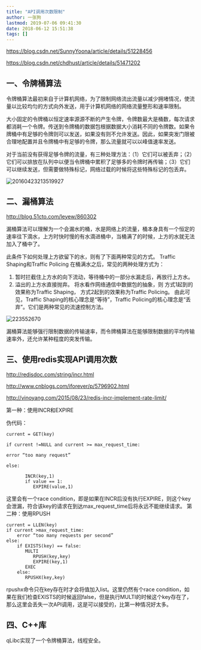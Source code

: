 ```yaml
---
title: "API调用次数限制"
author: 一张狗
lastmod: 2019-07-06 09:41:30
date: 2018-06-12 15:51:38
tags: []
---
```



https://blog.csdn.net/SunnyYoona/article/details/51228456

https://blog.csdn.net/chdhust/article/details/51471202


## 一、令牌桶算法

令牌桶算法最初来自于计算机网络，为了限制网络流出流量以减少拥堵情况，使流量以比较均匀的方式向外发送，用于计算机网络的网络流量整形和速率限制。

大小固定的令牌桶以恒定速率源源不断的产生令牌，令牌数最大是桶数，每次请求都消耗一个令牌。传送到令牌桶的数据包根据数据大小消耗不同的令牌数。如果令牌桶中有足够的令牌则可以发送，如果没有则不允许发送。因此，如果突发门限被合理地配置并且令牌桶中有足够的令牌，那么流量就可以以峰值速率发送。

对于当前没有获得足够令牌的流量，有三种处理方法：（1）它们可以被丢弃；（2）它们可以排放在队列中以便当令牌桶中累积了足够多的令牌时再传输；（3）它们可以继续发送，但需要做特殊标记，网络过载的时候将这些特殊标记的包丢弃。

![20160423213519927](/imgs/2019/07/20160423213519927.png)


## 二、漏桶算法

http://blog.51cto.com/leyew/860302

漏桶算法可以理解为一个会漏水的桶，水是网络上的流量，桶本身具有一个恒定的速率往下滴水，上方时快时慢的有水滴进桶中，当桶满了的时候，上方的水就无法加入了桶中了。

此条件下如何处理上方欲留下的水，则有了下面两种常见的方式。
Traffic Shaping和Traffic Policing
在桶满水之后，常见的两种处理方式为：
1. 暂时拦截住上方水的向下流动，等待桶中的一部分水漏走后，再放行上方水。
2. 溢出的上方水直接抛弃。
将水看作网络通信中数据包的抽象，则
方式1起到的效果称为Traffic Shaping，
方式2起到的效果称为Traffic Policing。
由此可见，Traffic Shaping的核心理念是“等待”，Traffic Policing的核心理念是“丢弃”。它们是两种常见的流速控制方法。

![223552670](/imgs/2019/07/223552670.jpg)

漏桶算法能够强行限制数据的传输速率，而令牌桶算法在能够限制数据的平均传输速率外，还允许某种程度的突发传输。


## 三、使用redis实现API调用次数

http://redisdoc.com/string/incr.html

http://www.cnblogs.com/iforever/p/5796902.html

http://vinoyang.com/2015/08/23/redis-incr-implement-rate-limit/

第一种：使用INCR和EXPIRE

伪代码：

```
current = GET(key)

if current !=NULL and current >= max_request_time:

error “too many request”

else:

       INCR(key,1)
       if value == 1:
          EXPIRE(value,1)
```

这里会有一个race condition，即是如果在INCR后没有执行EXPIRE，则这个key会泄漏，符合该key的请求在到达max_request_time后将永远不能继续请求。
第二种：使用RPUSH
```
current = LLEN(key)
if current >max_request_time:
    error “too many requests per second”
else:
    if EXISTS(key) == false:
       MULTI
          RPUSH(key,key)
          EXPIRE(key,1)
       EXEC
    else:
       RPUSHX(key,key)
```
rpushx命令只在key存在时才会将值加入list。这里仍然有个race condition，如果在我们检查EXISTS的时候返回false，但是执行MULTI的时候这个key存在了，那么这里会丢失一次API调用，这是可以接受的，比第一种情况好太多。


## 四、C++库

qLibc实现了一个令牌桶算法，线程安全。


